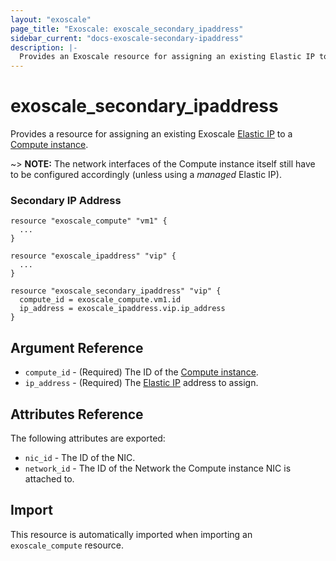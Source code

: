```yaml
---
layout: "exoscale"
page_title: "Exoscale: exoscale_secondary_ipaddress"
sidebar_current: "docs-exoscale-secondary-ipaddress"
description: |-
  Provides an Exoscale resource for assigning an existing Elastic IP to a Compute instance.
---
```


# exoscale\_secondary\_ipaddress

Provides a resource for assigning an existing Exoscale [Elastic IP][eip] to a [Compute instance][compute].

~> **NOTE:** The network interfaces of the Compute instance itself still have to be configured accordingly (unless using a *managed* Elastic IP).

[eip]: ipaddress.html
[compute]: compute.html

### Secondary IP Address

```hcl
resource "exoscale_compute" "vm1" {
  ...
}

resource "exoscale_ipaddress" "vip" {
  ...
}

resource "exoscale_secondary_ipaddress" "vip" {
  compute_id = exoscale_compute.vm1.id
  ip_address = exoscale_ipaddress.vip.ip_address
}
```

## Argument Reference

* `compute_id` - (Required) The ID of the [Compute instance][compute].
* `ip_address` - (Required) The [Elastic IP][eip] address to assign.

[compute]: compute.html
[eip]: ipaddress.html

## Attributes Reference

The following attributes are exported:

* `nic_id` - The ID of the NIC.
* `network_id` - The ID of the Network the Compute instance NIC is attached to.

## Import

This resource is automatically imported when importing an `exoscale_compute` resource.
